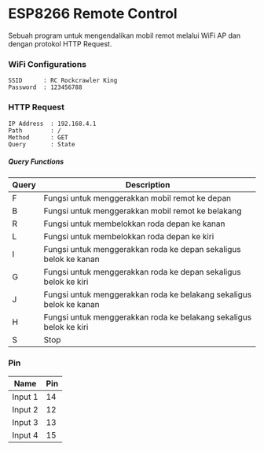 # ESP8266 Remote Control

Sebuah program untuk mengendalikan mobil remot melalui WiFi AP dan dengan protokol HTTP Request.

### WiFi Configurations

```
SSID      : RC Rockcrawler King
Password  : 123456788
```

### HTTP Request

```
IP Address  : 192.168.4.1
Path        : /
Method      : GET
Query       : State
```

##### Query Functions

| Query | Description                                                         |
| ----- | ------------------------------------------------------------------- |
| F     | Fungsi untuk menggerakkan mobil remot ke depan                      |
| B     | Fungsi untuk menggerakkan mobil remot ke belakang                   |
| R     | Fungsi untuk membelokkan roda depan ke kanan                        |
| L     | Fungsi untuk membelokkan roda depan ke kiri                         |
| I     | Fungsi untuk menggerakkan roda ke depan sekaligus belok ke kanan    |
| G     | Fungsi untuk menggerakkan roda ke depan sekaligus belok ke kiri     |
| J     | Fungsi untuk menggerakkan roda ke belakang sekaligus belok ke kanan |
| H     | Fungsi untuk menggerakkan roda ke belakang sekaligus belok ke kiri  |
| S     | Stop                                                                |

### Pin

| Name    | Pin |
| ------- | --- |
| Input 1 | 14  |
| Input 2 | 12  |
| Input 3 | 13  |
| Input 4 | 15  |
